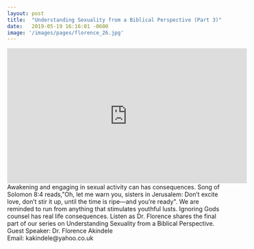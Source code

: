 ```yaml
---
layout: post
title:  "Understanding Sexuality from a Biblical Perspective (Part 3)"
date:   2019-05-19 16:16:01 -0600
image: '/images/pages/florence_26.jpg'
---
```

<iframe width="560" height="315" src="https://www.youtube.com/embed/IOhVk_IWoRs" frameborder="0" allow="accelerometer; autoplay; encrypted-media; gyroscope; picture-in-picture" allowfullscreen></iframe>
Awakening and engaging in sexual activity can has consequences. Song of Solomon 8:4 reads,"Oh, let me warn you, sisters in Jerusalem: Don’t excite love, don’t stir it up, until the time is ripe—and you’re ready". We are reminded to run from anything that stimulates youthful lusts. 
Ignoring Gods counsel has real life consequences. Listen as Dr. Florence shares the final part of our series on Understanding Sexuality from a Biblical Perspective.
<br>
Guest Speaker: Dr. Florence Akindele <br>
Email: kakindele@yahoo.co.uk
